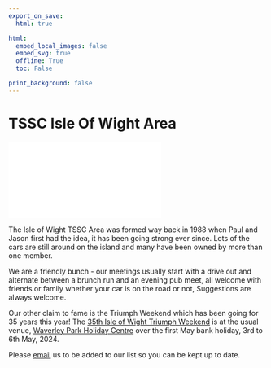 ```yaml
---
export_on_save:
  html: true

html:
  embed_local_images: false
  embed_svg: true
  offline: True
  toc: False

print_background: false
---
```


# TSSC Isle Of Wight Area
![menubar](/dev/menubar.md)



The Isle of Wight TSSC Area was formed way back in 1988 when Paul and Jason first had the idea, it has been going strong ever since. Lots of the cars are still around on the island and many have been owned by more than one member.

We are a friendly bunch - our meetings usually start with a drive out and alternate between a brunch run and an evening pub meet, all welcome with friends or family whether your car is on the road or not, Suggestions are always welcome.

Our other claim to fame is the Triumph Weekend which has been going for 35 years this year! The [35th Isle of Wight Triumph Weekend](/weekend.html) is at the usual venue, [Waverley Park Holiday Centre](https://www.waverleypark.co.uk/) over the first May bank holiday, 3rd to 6th May, 2024.

Please [email](mailto:IOW@triumphsportsix.club?subject=newsletter) us to be added to our list so you can be kept up to date.
